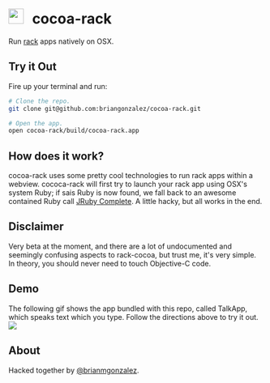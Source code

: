 <img src="https://raw.github.com/briangonzalez/cocoa-rack/master/server/public/images/icon.png" width=30 style="margin-right: 10px">  cocoa-rack
======================================

Run [rack](http://rack.github.io/) apps natively on OSX.


Try it Out
------------
Fire up your terminal and run:

```bash
# Clone the repo.
git clone git@github.com:briangonzalez/cocoa-rack.git

# Open the app.
open cocoa-rack/build/cocoa-rack.app
```

How does it work?
-------------------
cocoa-rack uses some pretty cool technologies to run rack apps within a webview. cococa-rack will first try to launch your rack app using OSX's system Ruby; if sais Ruby is now found, we fall back to an awesome contained Ruby call [JRuby Complete](http://www.jruby.org/download). A little hacky, but all works in the end.


Disclaimer
-----------
Very beta at the moment, and there are a lot of undocumented and seemingly confusing aspects to rack-cocoa, but trust me, it's very simple. In theory, you should never need to touch Objective-C code. 

Demo
-----
The following gif shows the app bundled with this repo, called TalkApp, which speaks text which you type. Follow the directions above to try it out.
<img src="https://raw.github.com/briangonzalez/cocoa-rack/master/server/public/images/cocoa-rack.gif">

About
-------
Hacked together by [@brianmgonzalez](http://twitter.com/brianmgonzalez).
